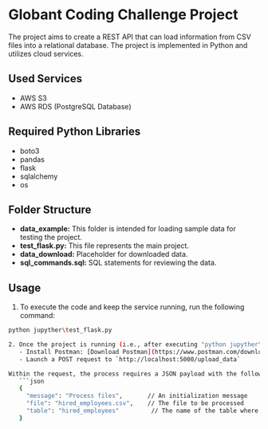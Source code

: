 # Globant Coding Challenge Project

The project aims to create a REST API that can load information from CSV files into a relational database. The project is implemented in Python and utilizes cloud services.

## Used Services
- AWS S3
- AWS RDS (PostgreSQL Database)

## Required Python Libraries
- boto3
- pandas
- flask
- sqlalchemy
- os

## Folder Structure
- **data_example:** This folder is intended for loading sample data for testing the project.
- **test_flask.py:** This file represents the main project.
- **data_download:** Placeholder for downloaded data.
- **sql_commands.sql:** SQL statements for reviewing the data.

## Usage
1. To execute the code and keep the service running, run the following command:
```bash
python jupyther\test_flask.py

2. Once the project is running (i.e., after executing "python jupyther\test_flask.py"), you can test its functionality using Postman:
   - Install Postman: [Download Postman](https://www.postman.com/downloads/)
   - Launch a POST request to `http://localhost:5000/upload_data`

Within the request, the process requires a JSON payload with the following information:
   ```json
   {
     "message": "Process files",       // An initialization message
     "file": "hired_employees.csv",    // The file to be processed
     "table": "hired_employees"         // The name of the table where the information will be loaded
   }

